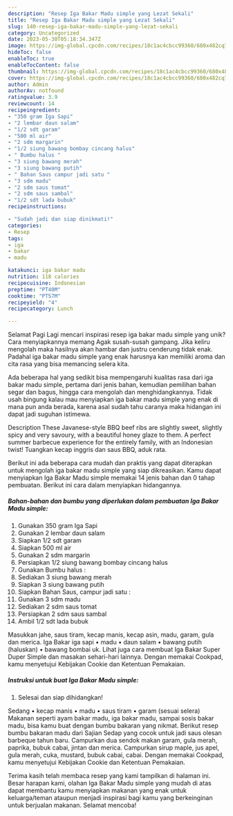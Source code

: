 ```yaml
---
description: "Resep Iga Bakar Madu simple yang Lezat Sekali"
title: "Resep Iga Bakar Madu simple yang Lezat Sekali"
slug: 140-resep-iga-bakar-madu-simple-yang-lezat-sekali
category: Uncategorized
date: 2023-05-30T05:18:34.347Z
image: https://img-global.cpcdn.com/recipes/18c1ac4cbcc99360/680x482cq70/iga-bakar-madu-simple-foto-resep-utama.jpg
hideToc: false
enableToc: true
enableTocContent: false
thumbnail: https://img-global.cpcdn.com/recipes/18c1ac4cbcc99360/680x482cq70/iga-bakar-madu-simple-foto-resep-utama.jpg
cover: https://img-global.cpcdn.com/recipes/18c1ac4cbcc99360/680x482cq70/iga-bakar-madu-simple-foto-resep-utama.jpg
author: Admin
authorAv: notfound
ratingvalue: 3.9
reviewcount: 14
recipeingredient:
- "350 gram Iga Sapi"
- "2 lembar daun salam"
- "1/2 sdt garam"
- "500 ml air"
- "2 sdm margarin"
- "1/2 siung bawang bombay cincang halus"
- " Bumbu halus "
- "3 siung bawang merah"
- "3 siung bawang putih"
- " Bahan Saus campur jadi satu "
- "3 sdm madu"
- "2 sdm saus tomat"
- "2 sdm saus sambal"
- "1/2 sdt lada bubuk"
recipeinstructions:

- "Sudah jadi dan siap dinikmati!"
categories:
- Resep
tags:
- iga
- bakar
- madu

katakunci: iga bakar madu 
nutrition: 118 calories
recipecuisine: Indonesian
preptime: "PT40M"
cooktime: "PT57M"
recipeyield: "4"
recipecategory: Lunch

---
```



Selamat Pagi Lagi mencari inspirasi resep iga bakar madu simple yang unik? Cara menyiapkannya memang Agak susah-susah gampang. Jika keliru mengolah maka hasilnya akan hambar dan justru cenderung tidak enak. Padahal iga bakar madu simple yang enak harusnya kan memiliki aroma dan cita rasa yang bisa memancing selera kita.


Ada beberapa hal yang sedikit bisa mempengaruhi kualitas rasa dari iga bakar madu simple, pertama dari jenis bahan, kemudian pemilihan bahan segar dan bagus, hingga cara mengolah dan menghidangkannya. Tidak usah bingung kalau mau menyiapkan iga bakar madu simple yang enak di mana pun anda berada, karena asal sudah tahu caranya maka hidangan ini dapat jadi suguhan istimewa.

Description These Javanese-style BBQ beef ribs are slightly sweet, slightly spicy and very savoury, with a beautiful honey glaze to them. A perfect summer barbecue experience for the entirely family, with an Indonesian twist! Tuangkan kecap inggris dan saus BBQ, aduk rata.


Berikut ini ada beberapa cara mudah dan praktis yang dapat diterapkan untuk mengolah iga bakar madu simple yang siap dikreasikan. Kamu dapat menyiapkan Iga Bakar Madu simple memakai 14 jenis bahan dan 0 tahap pembuatan. Berikut ini cara dalam menyiapkan hidangannya.

<!--inarticleads1-->

##### Bahan-bahan dan bumbu yang diperlukan dalam pembuatan Iga Bakar Madu simple:

1. Gunakan 350 gram Iga Sapi
1. Gunakan 2 lembar daun salam
1. Siapkan 1/2 sdt garam
1. Siapkan 500 ml air
1. Gunakan 2 sdm margarin
1. Persiapkan 1/2 siung bawang bombay cincang halus
1. Gunakan  Bumbu halus :
1. Sediakan 3 siung bawang merah
1. Siapkan 3 siung bawang putih
1. Siapkan  Bahan Saus, campur jadi satu :
1. Gunakan 3 sdm madu
1. Sediakan 2 sdm saus tomat
1. Persiapkan 2 sdm saus sambal
1. Ambil 1/2 sdt lada bubuk


Masukkan jahe, saus tiram, kecap manis, kecap asin, madu, garam, gula dan merica. Iga Bakar iga sapi • madu • daun salam • bawang putih (haluskan) • bawang bombai uk. Lihat juga cara membuat Iga Bakar Super Duper Simple dan masakan sehari-hari lainnya. Dengan memakai Cookpad, kamu menyetujui Kebijakan Cookie dan Ketentuan Pemakaian. 

<!--inarticleads2-->

##### Instruksi untuk buat Iga Bakar Madu simple:


1. Selesai dan siap dihidangkan!

Sedang • kecap manis • madu • saus tiram • garam (sesuai selera) Makanan seperti ayam bakar madu, iga bakar madu, sampai sosis bakar madu, bisa kamu buat dengan bumbu bakaran yang nikmat. Berikut resep bumbu bakaran madu dari Sajian Sedap yang cocok untuk jadi saus olesan barbeque tahun baru. Campurkan dua sendok makan garam, gula merah, paprika, bubuk cabai, jintan dan merica. Campurkan sirup maple, jus apel, gula merah, cuka, mustard, bubuk cabai, cabai. Dengan memakai Cookpad, kamu menyetujui Kebijakan Cookie dan Ketentuan Pemakaian. 

Terima kasih telah membaca resep yang kami tampilkan di halaman ini. Besar harapan kami, olahan Iga Bakar Madu simple yang mudah di atas dapat membantu kamu menyiapkan makanan yang enak untuk keluarga/teman ataupun menjadi inspirasi bagi kamu yang berkeinginan untuk berjualan makanan. Selamat mencoba!
